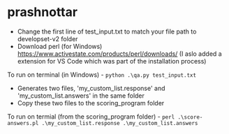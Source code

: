 # prashnottar

- Change the first line of test_input.txt to match your file path to developset-v2 folder
- Download perl (for Windows) https://www.activestate.com/products/perl/downloads/ (I aslo added a extension for VS Code which was part of the installation process)

To run on terminal (in Windows) - `python .\qa.py test_input.txt`

- Generates two files, 'my_custom_list.response' and 'my_custom_list.answers' in the same folder
- Copy these two files to the scoring_program folder

To run on termial (from the scoring_program folder) - `perl .\score-answers.pl .\my_custom_list.response .\my_custom_list.answers`
